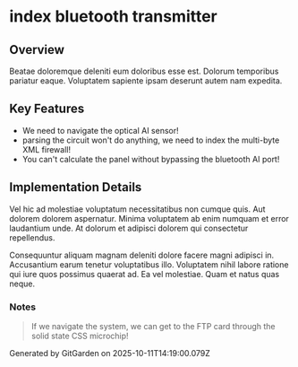 # index bluetooth transmitter

## Overview
Beatae doloremque deleniti eum doloribus esse est. Dolorum temporibus pariatur eaque. Voluptatem sapiente ipsam deserunt autem nam expedita.

## Key Features
- We need to navigate the optical AI sensor!
- parsing the circuit won't do anything, we need to index the multi-byte XML firewall!
- You can't calculate the panel without bypassing the bluetooth AI port!

## Implementation Details
Vel hic ad molestiae voluptatum necessitatibus non cumque quis. Aut dolorem dolorem aspernatur. Minima voluptatem ab enim numquam et error laudantium unde. At dolorum et adipisci dolorem qui consectetur repellendus.
 Consequuntur aliquam magnam deleniti dolore facere magni adipisci in. Accusantium earum tenetur voluptatibus illo. Voluptatem nihil labore ratione qui iure quos possimus quaerat ad. Ea vel molestiae. Quam et natus quas neque.

### Notes
> If we navigate the system, we can get to the FTP card through the solid state CSS microchip!

Generated by GitGarden on 2025-10-11T14:19:00.079Z
